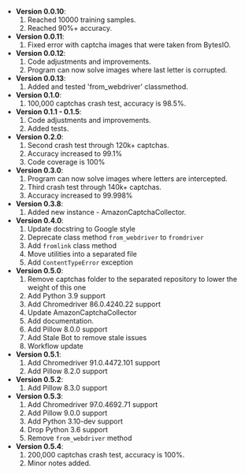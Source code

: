 + **Version 0.0.10**:
  1. Reached 10000 training samples.
  2. Reached 90%+ accuracy.
+ **Version 0.0.11**:
  1. Fixed error with captcha images that were taken from BytesIO.
+ **Version 0.0.12**:
  1. Code adjustments and improvements.
  2. Program can now solve images where last letter is corrupted.
+ **Version 0.0.13**:
  1. Added and tested 'from_webdriver' classmethod.
+ **Version 0.1.0**:
  1. 100,000 captchas crash test, accuracy is 98.5%.
+ **Version 0.1.1 - 0.1.5**:
  1. Code adjustments and improvements.
  2. Added tests.
+ **Version 0.2.0**:
  1. Second crash test through 120k+ captchas.
  2. Accuracy increased to 99.1%
  3. Code coverage is 100%
+ **Version 0.3.0**:
  1. Program can now solve images where letters are intercepted.
  2. Third crash test through 140k+ captchas.
  3. Accuracy increased to 99.998%
+ **Version 0.3.8**:
  1. Added new instance - AmazonCaptchaCollector.
+ **Version 0.4.0**:
  1. Update docstring to Google style
  2. Deprecate class method `from_webdriver` to `fromdriver`
  3. Add `fromlink` class method
  4. Move utilities into a separated file
  5. Add `ContentTypeError` exception
+ **Version 0.5.0**:
  1. Remove captchas folder to the separated repository to lower the weight of this one
  2. Add Python 3.9 support
  3. Add Chromedriver 86.0.4240.22 support
  4. Update AmazonCaptchaCollector
  5. Add documentation.
  6. Add Pillow 8.0.0 support
  7. Add Stale Bot to remove stale issues
  8. Workflow update
+ **Version 0.5.1**:
  1. Add Chromedriver 91.0.4472.101 support
  2. Add Pillow 8.2.0 support
+ **Version 0.5.2**:
  1. Add Pillow 8.3.0 support
+ **Version 0.5.3**:
  1. Add Chromedriver 97.0.4692.71 support
  2. Add Pillow 9.0.0 support
  3. Add Python 3.10-dev support
  4. Drop Python 3.6 support
  5. Remove `from_webdriver` method
+ **Version 0.5.4**:
  1. 200,000 captchas crash test, accuracy is 100%.
  2. Minor notes added.
